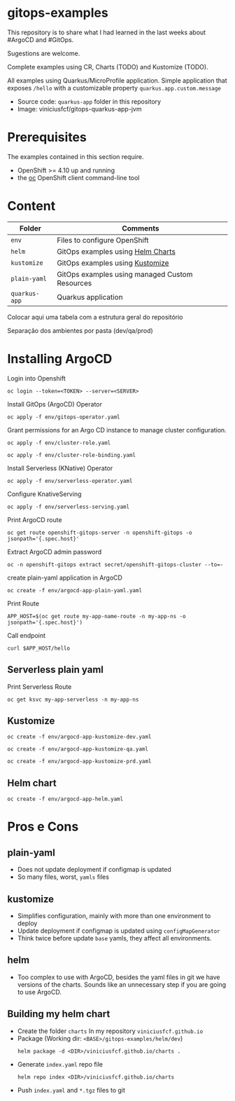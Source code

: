 # gitops-examples

This repository is to share what I had learned in the last weeks about #ArgoCD and #GitOps.

Sugestions are welcome.

Complete examples using CR, Charts (TODO) and Kustomize (TODO).

All examples using Quarkus/MicroProfile application. Simple application that exposes `/hello` with a customizable property `quarkus.app.custom.message`
- Source code: `quarkus-app` folder in this repository
- Image: viniciusfcf/gitops-quarkus-app-jvm

# Prerequisites

The examples contained in this section require.

* OpenShift >= 4.10 up and running
* the [oc](https://access.redhat.com/downloads/content/290) OpenShift client command-line tool

# Content

| Folder  | Comments |
| ------------- | ------------- |
| `env`  | Files to configure OpenShift  |
| `helm`  | GitOps examples using [Helm Charts](https://helm.sh/docs/topics/charts/)  |
| `kustomize`  | GitOps examples using [Kustomize](https://kustomize.io/)  |
| `plain-yaml`  | GitOps examples using managed Custom Resources  |
| `quarkus-app`  | Quarkus application  |

Colocar aqui uma tabela com a estrutura geral do repositório

Separação dos ambientes por pasta (dev/qa/prod)

# Installing ArgoCD


Login into Openshift
```
oc login --token=<TOKEN> --server=<SERVER>
```

Install GitOps (ArgoCD) Operator
```
oc apply -f env/gitops-operator.yaml
```

Grant permissions for an Argo CD instance to manage cluster configuration.
```
oc apply -f env/cluster-role.yaml
```
```
oc apply -f env/cluster-role-binding.yaml
```

Install Serverless (KNative) Operator
```
oc apply -f env/serverless-operator.yaml
```

Configure KnativeServing
```
oc apply -f env/serverless-serving.yaml
```

Print ArgoCD route
```
oc get route openshift-gitops-server -n openshift-gitops -o jsonpath='{.spec.host}'
```

Extract ArgoCD admin password
```
oc -n openshift-gitops extract secret/openshift-gitops-cluster --to=-
```

create plain-yaml application in ArgoCD
```
oc create -f env/argocd-app-plain-yaml.yaml
```

Print Route
```
APP_HOST=$(oc get route my-app-name-route -n my-app-ns -o jsonpath='{.spec.host}')
```

Call endpoint
```
curl $APP_HOST/hello
```

## Serverless plain yaml
Print Serverless Route
```
oc get ksvc my-app-serverless -n my-app-ns
```

## Kustomize


```
oc create -f env/argocd-app-kustomize-dev.yaml
```

```
oc create -f env/argocd-app-kustomize-qa.yaml
```

```
oc create -f env/argocd-app-kustomize-prd.yaml
```

## Helm chart

```
oc create -f env/argocd-app-helm.yaml
```

# Pros e Cons

## plain-yaml 
* Does not update deployment if configmap is updated
* So many files, worst, `yamls` files

## kustomize
* Simplifies configuration, mainly with more than one environment to deploy
* Update deployment if configmap is updated using `configMapGenerator`
* Think twice before update `base` yamls, they affect all environments.
  
## helm
* Too complex to use with ArgoCD, besides the yaml files in git we have versions of the charts. Sounds like an unnecessary step if you are going to use ArgoCD.

## Building my helm chart

* Create the folder `charts` In my repository `viniciusfcf.github.io`
* Package (Working dir: `<BASE>/gitops-examples/helm/dev`)
  ```
  helm package -d <DIR>/viniciusfcf.github.io/charts .
  ```
* Generate `index.yaml` repo file
  ```
  helm repo index <DIR>/viniciusfcf.github.io/charts
  ```
* Push `index.yaml` and `*.tgz` files to git
